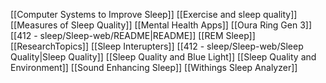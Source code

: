 
[[Computer Systems to Improve Sleep]]
[[Exercise and sleep quality]]
[[Measures of Sleep Quality]]
[[Mental Health Apps]]
[[Oura Ring Gen 3]]
[[412 - sleep/Sleep-web/README|README]]
[[REM Sleep]]
[[ResearchTopics]]
[[Sleep Interupters]]
[[412 - sleep/Sleep-web/Sleep Quality|Sleep Quality]]
[[Sleep Quality and Blue Light]]
[[Sleep Quality and Environment]]
[[Sound Enhancing Sleep]]
[[Withings Sleep Analyzer]]




